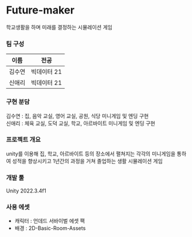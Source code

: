 # Future-maker
학교생활을 하며 미래를 결정하는 시뮬레이션 게임

### 팀 구성  
|이름|전공|
|----|----|
|김수연|빅데이터 21|
|신애리|빅데이터 21|

### 구현 분담
김수연 : 집, 음악 교실, 영어 교실, 공원, 식당 미니게임 및 엔딩 구현 <br/>
신애리 : 체육 교실, 도덕 교실, 학교, 아르바이트 미니게임 및 엔딩 구현



### 프로젝트 개요   
unity를 이용해 집, 학교, 아르바이트 등의 장소에서 펼쳐지는 각각의 미니게임을 통하여 성적을 향상시키고 1년간의 과정을 거쳐 졸업하는 생활 시뮬레이션 게임


### 개발 툴  
Unity 2022.3.4f1


### 사용 에셋  
* 캐릭터 : 언데드 서바이벌 에셋 팩
* 배경 : 2D-Basic-Room-Assets



